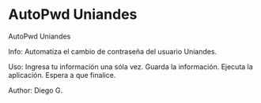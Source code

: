 AutoPwd Uniandes
=======

AutoPwd Uniandes

Info:
Automatiza el cambio de contraseña del usuario Uniandes.

Uso:
Ingresa tu información una sóla vez.
Guarda la información.
Ejecuta la aplicación.
Espera a que finalice.


Author: Diego G.


